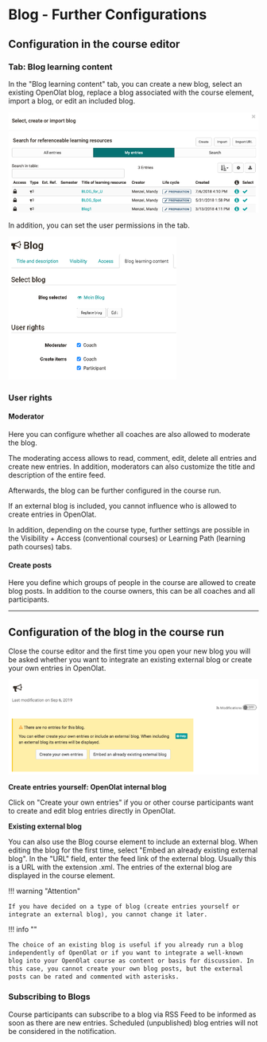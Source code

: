 # Blog - Further Configurations

## Configuration in the course editor

### Tab: Blog learning content

In the "Blog learning content" tab, you can create a new blog, select an existing OpenOlat blog, replace a blog associated with the course element, import a blog, or edit an included blog.

![create_blog.png](assets/Blog_neu_EN.png)

In addition, you can set the user permissions in the tab.

![blog_configuration.png](assets/Blog_Config.png)

### User rights

#### **Moderator**

Here you can configure whether all coaches are also allowed to moderate the blog.

The moderating access allows to read, comment, edit, delete all entries and create new entries. In addition, moderators can also customize the title and description of the entire feed.

Afterwards, the blog can be further configured in the course run.

If an external blog is included, you cannot influence who is allowed to create entries in OpenOlat.

In addition, depending on the course type, further settings are possible in the Visibility + Access (conventional courses) or Learning Path (learning path courses) tabs.

#### **Create posts**

Here you define which groups of people in the course are allowed to create blog posts. In addition to the course owners, this can be all coaches and all participants.

----

## Configuration of the blog in the course run

Close the course editor and the first time you open your new blog you will be asked whether you want to integrate an existing external blog or create your own entries in OpenOlat.

![blog_course_run.png](assets/Blog_EN.png)

**Create entries yourself: OpenOlat internal blog**

Click on "Create your own entries" if you or other course participants want to create and edit blog entries directly in OpenOlat.

  
**Existing external blog**

You can also use the Blog course element to include an external blog. When editing the blog for the first time, select "Embed an already existing external blog". In the "URL" field, enter the feed link of the external blog. Usually this is a URL with the extension .xml. The entries of the external blog are displayed in the course element. 

!!! warning "Attention"

    If you have decided on a type of blog (create entries yourself or integrate an external blog), you cannot change it later.

!!! info ""

    The choice of an existing blog is useful if you already run a blog independently of OpenOlat or if you want to integrate a well-known blog into your OpenOlat course as content or basis for discussion. In this case, you cannot create your own blog posts, but the external posts can be rated and commented with asterisks.

###  Subscribing to Blogs

Course participants can subscribe to a blog via RSS Feed to be informed as soon as there are new entries. Scheduled (unpublished) blog entries will not be considered in the notification.

  

